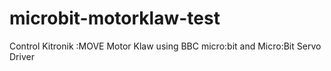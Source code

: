 # microbit-motorklaw-test
Control Kitronik :MOVE Motor Klaw using BBC micro:bit and Micro:Bit Servo Driver
